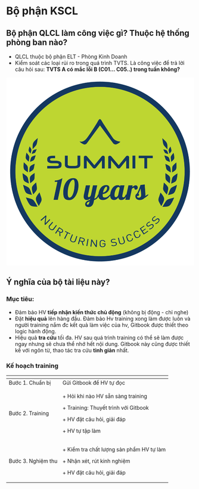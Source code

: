 # Bộ phận KSCL

## Bộ phận QLCL làm công việc gì? Thuộc hệ thống phòng ban nào?

* QLCL thuộc bộ phận ELT - Phòng Kinh Doanh
* Kiểm soát các loại rủi ro trong quá trình TVTS. Là công việc để trả lời câu hỏi sau: **TVTS A có mắc lỗi B \(C01... C05..\) trong tuần không?**

![](.gitbook/assets/87075000_3005021336195569_6658600623484698624_o.png)

## Ý nghĩa của bộ tài liệu này?

### Mục tiêu:

* Đảm bảo HV **tiếp nhận kiến thức chủ động** \(không bị động - chỉ nghe\)
* Đặt **hiệu quả** lên hàng đầu. Đảm bảo Hv training xong làm được luôn và người training nắm đc kết quả làm việc của hv, Gitbook được thiết theo logic hành động.
* Hiệu quả **tra cứu** tối đa. HV sau quá trình training có thể sẽ làm được ngay nhưng sẽ chưa thể nhớ hết nội dung. Gitbook này cũng được thiết kế với ngôn từ, thao tác tra cứu **tinh giản** nhất.

### Kế hoạch training

<table>
  <thead>
    <tr>
      <th style="text-align:left"></th>
      <th style="text-align:left"></th>
    </tr>
  </thead>
  <tbody>
    <tr>
      <td style="text-align:left">B&#x1B0;&#x1EDB;c 1. Chu&#x1EA9;n b&#x1ECB;</td>
      <td style="text-align:left">G&#x1EED;i Gitbook &#x111;&#x1EC3; HV t&#x1EF1; &#x111;&#x1ECD;c</td>
    </tr>
    <tr>
      <td style="text-align:left">B&#x1B0;&#x1EDB;c 2. Training</td>
      <td style="text-align:left">
        <p>+ H&#x1ECF;i khi n&#xE0;o HV s&#x1EB5;n s&#xE0;ng training</p>
        <p>+ Training: Thuy&#x1EBF;t tr&#xEC;nh v&#x1EDB;i Gitbook</p>
        <p>+ HV &#x111;&#x1EB7;t c&#xE2;u h&#x1ECF;i, gi&#x1EA3;i &#x111;&#xE1;p</p>
        <p>+ HV t&#x1EF1; t&#x1EAD;p l&#xE0;m</p>
      </td>
    </tr>
    <tr>
      <td style="text-align:left">B&#x1B0;&#x1EDB;c 3. Nghi&#x1EC7;m thu</td>
      <td style="text-align:left">
        <p>+ Ki&#x1EC3;m tra ch&#x1EA5;t l&#x1B0;&#x1EE3;ng s&#x1EA3;n ph&#x1EA9;m
          HV t&#x1EF1; l&#xE0;m</p>
        <p>+ Nh&#x1EAD;n x&#xE9;t, r&#xFA;t kinh nghi&#x1EC7;m</p>
        <p>+ HV &#x111;&#x1EB7;t c&#xE2;u h&#x1ECF;i, gi&#x1EA3;i &#x111;&#xE1;p</p>
      </td>
    </tr>
  </tbody>
</table>

